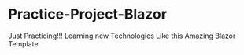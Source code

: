 # Practice-Project-Blazor
Just Practicing!!!
Learning new Technologies Like this 
Amazing Blazor Template
